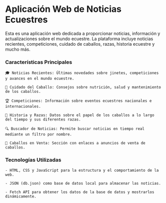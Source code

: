 # Aplicación Web de Noticias Ecuestres

Esta es una aplicación web dedicada a proporcionar noticias, información y actualizaciones sobre el mundo ecuestre. La plataforma incluye noticias recientes, competiciones, cuidado de caballos, razas, historia ecuestre y mucho más.

### Características Principales

    🎓 Noticias Recientes: Últimas novedades sobre jinetes, competiciones y avances en el mundo ecuestre.

    🐎 Cuidado del Caballo: Consejos sobre nutrición, salud y mantenimiento de los caballos.

    🏆 Competiciones: Información sobre eventos ecuestres nacionales e internacionales.

    🌟 Historia y Razas: Datos sobre el papel de los caballos a lo largo del tiempo y sus diferentes razas.

    🔍 Buscador de Noticias: Permite buscar noticias en tiempo real mediante un filtro por nombre.

    👀 Caballos en Venta: Sección con enlaces a anuncios de venta de caballos.

### Tecnologías Utilizadas

    - HTML, CSS y JavaScript para la estructura y el comportamiento de la web.

    - JSON (db.json) como base de datos local para almacenar las noticias.

    - Fetch API para obtener los datos de la base de datos y mostrarlos dinámicamente.

